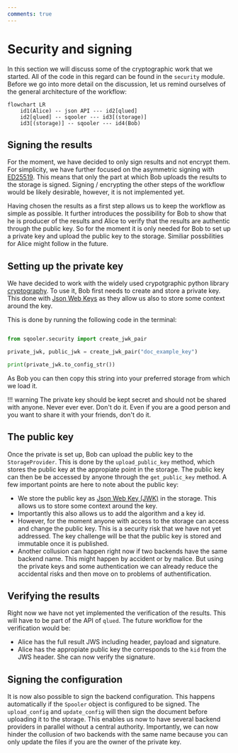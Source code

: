 ```yaml
---
comments: true
---
```


# Security and signing

In this section we will discuss some of the cryptographic work that we started. All of the code in this regard can be found in the `security` module.  Before we go into more detail on the discussion, let us remind ourselves of the general architecture of the workflow:

``` mermaid
flowchart LR
    id1(Alice) -- json API --- id2[qlued]
    id2[qlued] -- sqooler --- id3[(storage)]
    id3[(storage)] -- sqooler --- id4(Bob)
```


## Signing the results
For the moment, we have decided to only sign results and not encrypt them.  For simplicity, we have further focused on the asymmetric signing with [ED25519](https://cryptography.io/en/latest/hazmat/primitives/asymmetric/ed25519/).  This means that only the part at which Bob uploads the results to the storage is signed. Signing / encrypting the other steps of the workflow would be likely desirable, however, it is not implemented yet.

Having chosen the results as a first step allows us to keep the workflow as simple as possible. It further introduces the possibility for Bob to show that he is producer of the results and Alice to verify that the results are authentic through the public key. So for the moment it is only needed for Bob to set up a private key and upload the public key to the storage. Similiar possbilities for Alice might follow in the future.


## Setting up the private key

We have decided to work with the widely used crypotgraphic python library [cryptography](https://cryptography.io/en/latest/). To use it, Bob first needs to create and store a private key. This done with [Json Web Keys](https://datatracker.ietf.org/doc/html/rfc7517) as they allow us also to store some context around the key.

This is done by running the following code in the terminal:

```python

from sqooler.security import create_jwk_pair

private_jwk, public_jwk = create_jwk_pair("doc_example_key")

print(private_jwk.to_config_str())
```
As Bob you can then copy this string into your preferred storage from which we load it.

!!! warning
    The private key should be kept secret and should not be shared with anyone. Never ever ever. Don't do it.
    Even if you are a good person and you want to share it with your friends, don't do it.


## The public key

Once the private is set up, Bob can upload the public key to the `StorageProvider`. This is done by the `upload_public_key` method, which stores the public key at the appropiate point in the storage. The public key can then be be accessed by anyone through the `get_public_key` method. A few important points are here to note about the public key:

- We store the public key as [Json Web Key (JWK)](https://datatracker.ietf.org/doc/html/rfc7517) in the storage. This allows us to store some context around the key.
- Importantly this also allows us to add the algorithm and a key id.
- However, for the moment anyone with access to the storage can access and change the public key. This is a security risk that we have not yet addressed. The key challenge will be that the public key is stored and immutable once it is published. 
- Another collusion can happen right now if two backends have the same backend name. This might happen by accident or by malice. But using the private keys and some authentication we can already reduce the accidental risks and then move on to problems of authentification.

## Verifying the results

Right now we have not yet implemented the verification of the results. This will have to be part of the API of `qlued`. The future workflow for the verification would be:

- Alice has the full result JWS including header, payload and signature.
- Alice has the appropiate public key the corresponds to the `kid` from the JWS header. She can now verify the signature. 

## Signing the configuration

It is now also possible to sign the backend configuration. This happens automatically if the `Spooler` object is configured to be signed. The `upload_config` and `update_config` will then sign the document before uploading it to the storage. This enables us now to have several backend providers in parallel without a central authority. Importantly, we can now hinder the collusion of two backends with the same name because you can only update the files if you are the owner of the private key.